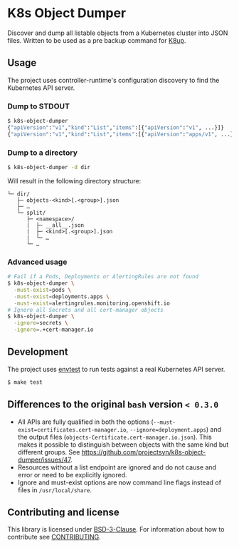 # K8s Object Dumper

Discover and dump all listable objects from a Kubernetes cluster into JSON files.
Written to be used as a pre backup command for [K8up](https://k8up.io).

## Usage

The project uses controller-runtime's configuration discovery to find the Kubernetes API server.



### Dump to STDOUT

```bash
$ k8s-object-dumper
{"apiVersion":"v1","kind":"List","items":[{"apiVersion":"v1", ...}]}
{"apiVersion":"v1","kind":"List","items":[{"apiVersion":"apps/v1", ...}]}
```

### Dump to a directory

```bash
$ k8s-object-dumper -d dir
```

Will result in the following directory structure:

```
└─ dir/
   ├─ objects-<kind>[.<group>].json
   ├─ …
   └─ split/
      ├─ <namespace>/
      |  ├─ __all__.json
      |  ├─ <kind>[.<group>].json
      |  └─ …
      └─ …
```

### Advanced usage

```bash
# Fail if a Pods, Deployments or AlertingRules are not found
$ k8s-object-dumper \
  -must-exist=pods \
  -must-exist=deployments.apps \
  -must-exist=alertingrules.monitoring.openshift.io
# Ignore all Secrets and all cert-manager objects
$ k8s-object-dumper \
  -ignore=secrets \
  -ignore=.+cert-manager.io
```

## Development

The project uses [envtest](https://book.kubebuilder.io/reference/envtest) to run tests against a real Kubernetes API server.

```bash
$ make test
```

## Differences to the original `bash` version `< 0.3.0`

- All APIs are fully qualified in both the options (`--must-exist=certificates.cert-manager.io`, `--ignore=deployment.apps`) and the output files (`objects-Certificate.cert-manager.io.json`).
  This makes it possible to distinguish between objects with the same kind but different groups. See https://github.com/projectsyn/k8s-object-dumper/issues/47.
- Resources without a list endpoint are ignored and do not cause and error or need to be explicitly ignored.
- Ignore and must-exist options are now command line flags instead of files in `/usr/local/share`.

## Contributing and license

This library is licensed under [BSD-3-Clause](LICENSE).
For information about how to contribute see [CONTRIBUTING](CONTRIBUTING.md).

